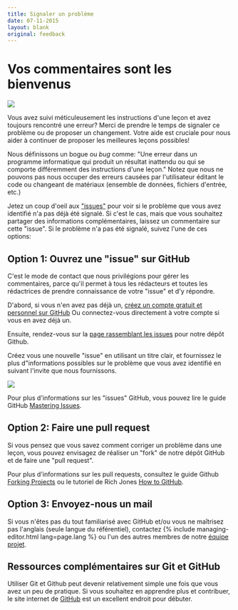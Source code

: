 ```yaml
---
title: Signaler un problème
date: 07-11-2015
layout: blank
original: feedback
---
```


# Vos commentaires sont les bienvenus

<img src="{{site.baseurl}}/images/reader-sm.png" class="garnish rounded float-left" />


Vous avez suivi méticuleusement les instructions d'une leçon et avez toujours rencontré une erreur? Merci de prendre le temps de signaler ce problème ou de proposer un changement. Votre aide est cruciale pour nous aider à continuer de proposer les meilleures leçons possibles!

Nous définissons un bogue ou *bug* comme: "Une erreur dans un programme informatique qui produit un résultat inattendu ou qui se comporte différemment des instructions d'une leçon." Notez que nous ne pouvons pas nous occuper des erreurs causées par l'utilisateur éditant le code ou changeant de matériaux (ensemble de données, fichiers d'entrée, etc.)

Jetez un coup d'oeil aux ["issues"](https://github.com/programminghistorian/jekyll/issues?q=is%3Aissue+is%3Aopen+label%3Abug) pour voir si le problème que vous avez identifié n'a pas déjà été signalé. Si c'est le cas, mais que vous souhaitez partager des informations complémentaires, laissez un commentaire sur cette "issue". Si le problème n'a pas été signalé, suivez l'une de ces options:

## Option 1: Ouvrez une "issue" sur GitHub
C'est le mode de contact que nous privilégions pour gérer les commentaires, parce qu'il permet à tous les rédacteurs et toutes les rédactrices de prendre connaissance de votre "issue" et d'y répondre.

D'abord, si vous n'en avez pas déjà un, [créez un compte gratuit et personnel sur GitHub](https://help.github.com/articles/signing-up-for-a-new-github-account) Ou connectez-vous directement à votre compte si vous en avez déjà un.

Ensuite, rendez-vous sur la [page rassemblant les issues](https://github.com/programminghistorian/jekyll/issues?state=open) pour notre dépôt Github.

Créez vous une nouvelle "issue" en utilisant un titre clair, et fournissez le plus d"informations possibles sur le problème que vous avez identifié en suivant l'invite que nous fournissons.

<img src="https://cloud.githubusercontent.com/assets/1126864/3697100/52b37768-139e-11e4-816e-c3eee5516997.png" class="full-width rounded" />

Pour plus d'informations sur les "issues" GitHub, vous pouvez lire le guide GitHub [Mastering Issues](https://guides.github.com/features/issues/).

## Option 2: Faire une pull request
Si vous pensez que vous savez comment corriger un problème dans une leçon, vous pouvez envisagez de réaliser un "fork" de notre dépôt GitHub et de faire une "pull request".

Pour plus d'informations sur les pull requests, consultez le guide Github [Forking Projects](https://guides.github.com/activities/forking/) ou le tutoriel de Rich Jones [How to GitHub](https://gun.io/blog/how-to-github-fork-branch-and-pull-request/).

## Option 3: Envoyez-nous un mail
Si vous n'êtes pas du tout familiarisé avec GitHub et/ou vous ne maîtrisez pas l'anglais (seule langue du référentiel), contactez {% include managing-editor.html lang=page.lang %} ou l'un des autres membres de notre [équipe projet](/fr/equipe-projet).

## Ressources complémentaires sur Git et GitHub
Utiliser Git et Github peut devenir relativement simple une fois que vous avez un peu de pratique. Si vous souhaitez en apprendre plus et contribuer, le site internet de [GitHub](https://help.github.com/articles/good-resources-for-learning-git-and-github/) est un excellent endroit pour débuter.
